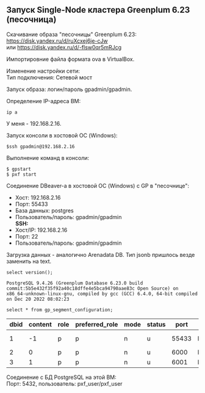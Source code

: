 ## Запуск Single-Node кластера Greenplum 6.23 (песочница) ##

Скачивание образа "песочницы" Greenplum 6.23:   
https://disk.yandex.ru/d/ruXcxej6je-cJw   
или https://disk.yandex.ru/d/-flsw0qr5mRJcg   

Импортировние файла формата ova в VirtualBox.   

Изменение настройки сети:   
Тип подключения: Сетевой мост   
   
Запуск образа: логин/пароль gpadmin/gpadmin.   
   
Определение IP-адреса ВМ:  
```
ip a   
```
У меня - 192.168.2.16.
   
Запуск консоли в хостовой ОС (Windows):   
```
$ssh gpadmin@192.168.2.16
```
Выполнение команд в консоли:   
```
$ gpstart   
$ pxf start
```
   
Соединение DBeaver-а в хостовой ОС (Windows) с GP в "песочнице":   
* Хост: 192.168.2.16   
* Порт: 55433   
* База данных: postgres   
* Пользователь/пароль: gpadmin/gpadmin   
**SSH:**   
* Хост/IP: 192.168.2.16   
* Порт: 22   
* Пользователь/пароль: gpadmin/gpadmin
      
Загрузка данных - аналогично Arenadata DB. Тип jsonb пришлось везде заменить на text.   

```   
select version();
```
```
PostgreSQL 9.4.26 (Greenplum Database 6.23.0 build commit:5b5e432f35f92a40c18dffe4e5bca94790aae83c Open Source) on x86_64-unknown-linux-gnu, compiled by gcc (GCC) 6.4.0, 64-bit compiled on Dec 20 2022 08:02:23
```

```
select * from gp_segment_configuration;
```
   
|dbid|content|role|preferred_role|mode|status|port|hostname|address|datadir|
|----|-------|----|--------------|----|------|----|--------|-------|-------|
|1|-1|p|p|n|u|55433|localhost|localhost|/gpdata/gpmaster/gpsne-1|
|2|0|p|p|n|u|6000|localhost.localdomain|localhost|/gpdata/gpdata1/gpsne0|
|3|1|p|p|n|u|6001|localhost.localdomain|localhost|/gpdata/gpdata2/gpsne1|
   
Соединение с БД PostgreSQL на этой ВМ:   
Порт: 5432, пользователь: pxf_user/pxf_user   
   
